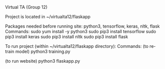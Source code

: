Virtual TA (Group 12)

Project is located in ~/virtualta12/flaskapp

Packages needed before running site:
    python3, tensorflow, keras, nltk, flask
Commands:
    sudo yum install -y python3
    sudo pip3 install tensorflow
    sudo pip3 install keras
    sudo pip3 install nltk
    sudo pip3 install flask

To run project (within ~/virtualta12/flaskapp directory):
Commands:
(to re-train model)
    python3 training.py

(to run website)
    python3 flaskapp.py


